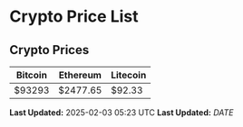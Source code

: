 # Crypto Price List

## Crypto Prices
| Bitcoin | Ethereum | Litecoin |
| ------- | -------- | -------- |
| $93293 | $2477.65 | $92.33 |
**Last Updated:** 2025-02-03 05:23 UTC
**Last Updated:** $DATE$
